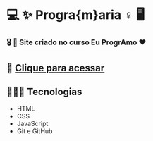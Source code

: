 # 💻 ✨ Progra{m}aria ♀️ 🖥️

### 🎖️ 🌺 Site criado no curso Eu ProgrAmo ❤️

## 🎯 [Clique para acessar](https://geice-sousa.github.io/Programaria-/)
## 👩🏾‍💻 Tecnologias
- HTML
- CSS
- JavaScript
- Git e GitHub
